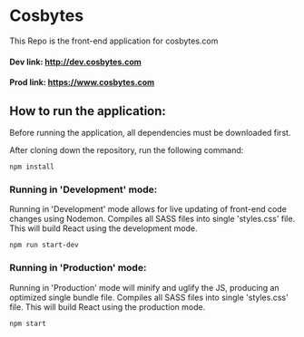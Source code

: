 # Cosbytes

This Repo is the front-end application for cosbytes.com

#### Dev link: http://dev.cosbytes.com
#### Prod link: https://www.cosbytes.com

## How to run the application:

Before running the application, all dependencies must be downloaded first.

After cloning down the repository, run the following command:

```
npm install
```


### Running in 'Development' mode:

Running in 'Development' mode allows for live updating of front-end code changes using Nodemon.
Compiles all SASS files into single 'styles.css' file.
This will build React using the development mode.

```
npm run start-dev
```

### Running in 'Production' mode:

Running in 'Production' mode will minify and uglify the JS, producing an optimized single bundle file.
Compiles all SASS files into single 'styles.css' file.
This will build React using the production mode.

```
npm start
```
